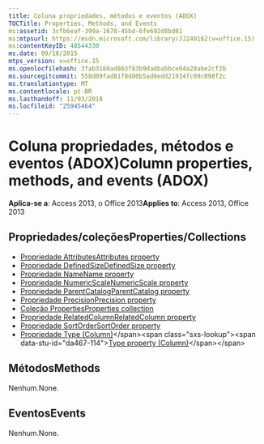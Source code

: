 ```yaml
---
title: Coluna propriedades, métodos e eventos (ADOX)
TOCTitle: Properties, Methods, and Events
ms:assetid: 3cfb6eaf-399a-1678-45bd-6fe692d8bd81
ms:mtpsurl: https://msdn.microsoft.com/library/JJ249162(v=office.15)
ms:contentKeyID: 48544330
ms.date: 09/18/2015
mtps_version: v=office.15
ms.openlocfilehash: 3fab3160ad863f83b9dadba5bce04a28abe2cf2b
ms.sourcegitcommit: 558d09fad81f8d80b5ad0edd21934fc09c098f2c
ms.translationtype: MT
ms.contentlocale: pt-BR
ms.lasthandoff: 11/03/2018
ms.locfileid: "25945464"
---
```

# <a name="column-properties-methods-and-events-adox"></a><span data-ttu-id="da467-102">Coluna propriedades, métodos e eventos (ADOX)</span><span class="sxs-lookup"><span data-stu-id="da467-102">Column properties, methods, and events (ADOX)</span></span>

<span data-ttu-id="da467-103">**Aplica-se a**: Access 2013, o Office 2013</span><span class="sxs-lookup"><span data-stu-id="da467-103">**Applies to**: Access 2013, Office 2013</span></span>


## <a name="propertiescollections"></a><span data-ttu-id="da467-104">Propriedades/coleções</span><span class="sxs-lookup"><span data-stu-id="da467-104">Properties/Collections</span></span>

- [<span data-ttu-id="da467-105">Propriedade Attributes</span><span class="sxs-lookup"><span data-stu-id="da467-105">Attributes property</span></span>](attributes-property-adox.md)
- [<span data-ttu-id="da467-106">Propriedade DefinedSize</span><span class="sxs-lookup"><span data-stu-id="da467-106">DefinedSize property</span></span>](definedsize-property-adox.md)
- [<span data-ttu-id="da467-107">Propriedade Name</span><span class="sxs-lookup"><span data-stu-id="da467-107">Name property</span></span>](name-property-adox.md)
- [<span data-ttu-id="da467-108">Propriedade NumericScale</span><span class="sxs-lookup"><span data-stu-id="da467-108">NumericScale property</span></span>](numericscale-property-adox.md)
- [<span data-ttu-id="da467-109">Propriedade ParentCatalog</span><span class="sxs-lookup"><span data-stu-id="da467-109">ParentCatalog property</span></span>](parentcatalog-property-adox.md)
- [<span data-ttu-id="da467-110">Propriedade Precision</span><span class="sxs-lookup"><span data-stu-id="da467-110">Precision property</span></span>](precision-property-adox.md)
- [<span data-ttu-id="da467-111">Coleção Properties</span><span class="sxs-lookup"><span data-stu-id="da467-111">Properties collection</span></span>](properties-collection-ado.md)
- [<span data-ttu-id="da467-112">Propriedade RelatedColumn</span><span class="sxs-lookup"><span data-stu-id="da467-112">RelatedColumn property</span></span>](relatedcolumn-property-adox.md)
- [<span data-ttu-id="da467-113">Propriedade SortOrder</span><span class="sxs-lookup"><span data-stu-id="da467-113">SortOrder property</span></span>](sortorder-property-adox.md)
- <span data-ttu-id="da467-114">[Propriedade Type (Column)](https://msdn.microsoft.com/library/jj249169\(v=office.15\))</span><span class="sxs-lookup"><span data-stu-id="da467-114">[Type property (Column)](https://msdn.microsoft.com/library/jj249169\(v=office.15\))</span></span>

## <a name="methods"></a><span data-ttu-id="da467-115">Métodos</span><span class="sxs-lookup"><span data-stu-id="da467-115">Methods</span></span>

<span data-ttu-id="da467-116">Nenhum.</span><span class="sxs-lookup"><span data-stu-id="da467-116">None.</span></span>

## <a name="events"></a><span data-ttu-id="da467-117">Eventos</span><span class="sxs-lookup"><span data-stu-id="da467-117">Events</span></span>

<span data-ttu-id="da467-118">Nenhum.</span><span class="sxs-lookup"><span data-stu-id="da467-118">None.</span></span>

